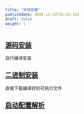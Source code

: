 ```yaml
---
title: "安装部署"
publishdate: 2019-11-23T15:32:15Z
draft: false
weight: 1
---
```


## [源码安装](./data_source_build)

自行编译安装

## [二进制安装](./install_binary)

直接下载编译好的可执行文件

## [启动配置解析](./config_doc)
